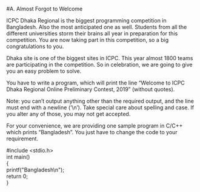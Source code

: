 #A. Almost Forgot to Welcome
<th>ICPC Dhaka Regional is the biggest programming competition in Bangladesh. Also the most anticipated one as well. Students from all the different universities storm their brains all year in preparation for this competition. You are now taking part in this competition, so a big congratulations to you.

Dhaka site is one of the biggest sites in ICPC. This year almost 1800 teams are participating in the competition. So in celebration, we are going to give you an easy problem to solve.

You have to write a program, which will print the line “Welcome to ICPC Dhaka Regional Online Preliminary Contest, 2019” (without quotes).

Note: you can’t output anything other than the required output, and the line must end with a newline (‘\n’). Take special care about spelling and case. If you alter any of those, you may not get accepted.

For your convenience, we are providing one sample program in C/C++ which prints “Bangladesh”. You just have to change the code to your requirement.

#include <stdio.h><br>
int main()<br>
{<br>
    printf("Bangladesh\n");<br>
    return 0;<br>
}</th>

